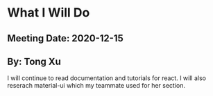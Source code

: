 # What I Will Do

## Meeting Date: 2020-12-15

## By: Tong Xu

I will continue to read documentation and tutorials for react. I will also reserach material-ui which my teammate used for her section.
